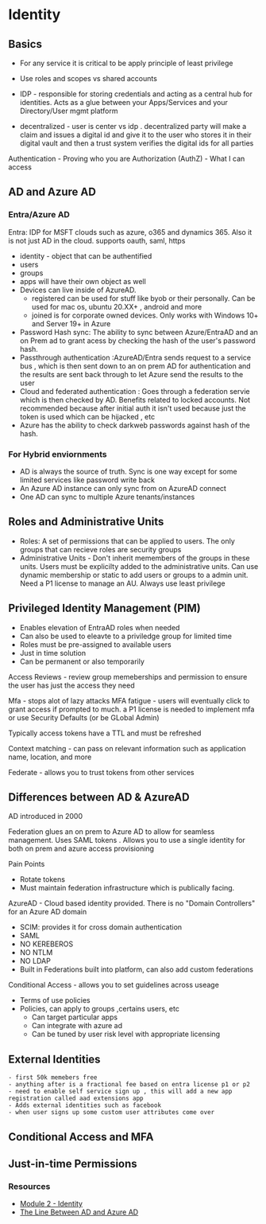 # Identity

## Basics
- For any service it is critical to be apply principle of least privilege
- Use roles and scopes vs shared accounts
- IDP - responsible for storing credentials and acting as a central hub for identities. Acts as a glue between your Apps/Services and your Directory/User mgmt platform

- decentralized - user is center vs idp . decentralized party will make a claim and issues a digital id and give it to the user who stores it in their digital vault and then a trust system verifies the digital ids for all parties

Authentication - Proving who you are 
Authorization (AuthZ) - What I can access 


## AD and Azure AD

### Entra/Azure AD
Entra: IDP for MSFT clouds such as azure, o365 and dynamics 365. Also it is not just AD in the cloud. supports oauth, saml, https 

- identity - object that can be authentified 
- users 
- groups
- apps will have their own object as well
- Devices can live inside of AzureAD. 
    - registered can be used for stuff like byob or their personally. Can be used for mac os, ubuntu 20.XX+ , android and more
    - joined is for corporate owned devices. Only works with Windows 10+ and Server 19+ in Azure
- Password Hash sync: The ability to sync between Azure/EntraAD and an on Prem ad to grant acess by checking the hash of the user's password hash.
- Passthrough authentication :AzureAD/Entra sends request to a service bus , which is then sent down to an on prem AD for authentication and the results are sent back through to let Azure send the results to the user
- Cloud and federated authentication : Goes through a federation servie which is then checked by AD. Benefits related to locked accounts. Not recommended because after initial auth it isn't used because just the token is used which can be hijacked , etc 
- Azure has the ability to check darkweb passwords against hash of the hash. 

### For Hybrid enviornments
- AD is always the source of truth. Sync is one way except for some limited services like password write back
- An Azure AD instance can only sync from on AzureAD connect
- One AD can sync to multiple Azure tenants/instances 

## Roles and Administrative Units
- Roles: A set of permissions that can be applied to users. The only groups that can recieve roles are security groups 
- Administrative Units - Don't inherit memembers of the groups in these units. Users must be explicilty added to the administrative units. Can use dynamic membership or static to add users or groups to a admin unit. Need a P1 license to manage an AU. 
Always use least privilege

## Privileged Identity Management (PIM)
- Enables elevation of EntraAD roles when needed
- Can also be used to eleavte to a priviledge group for limited time
- Roles must be pre-assigned to available users
- Just in time solution
- Can be permanent or also temporarily 

Access Reviews - review group memeberships and permission to ensure the user has just the access they need

Mfa - stops alot of lazy attacks 
MFA fatigue - users will eventually click to grant access if prompted to much. a P1 license is needed to implement mfa or use Security Defaults (or be GLobal Admin)

Typically access tokens have a TTL and must be refreshed

Context matching - can pass on relevant information such as application name, location, and more



Federate - allows you to trust tokens from other services 

## Differences between AD & AzureAD
AD introduced in 2000

Federation glues an on prem to Azure AD to allow for seamless management. Uses SAML tokens . Allows you to use a single identity for both on prem and azure access provisioning

Pain Points
- Rotate tokens
- Must maintain federation infrastructure which is publically facing. 

AzureAD - Cloud based identity provided. There is no "Domain Controllers" for an Azure AD domain
- SCIM: provides it for cross domain authentication
- SAML
- NO KEREBEROS
- NO NTLM
- NO LDAP
- Built in Federations built into platform, can also add custom federations

Conditional Access - allows you to set guidelines across useage
- Terms of use policies
- Policies, can apply to groups ,certains users, etc
    - Can target particular apps
    - Can integrate with azure ad 
    - Can be tuned by user risk level with appropriate licensing
## External Identities
    - first 50k memebers free
    - anything after is a fractional fee based on entra license p1 or p2
    - need to enable self service sign up , this will add a new app registration called aad extensions app 
    - Adds external identities such as facebook
    - when user signs up some custom user attributes come over

## Conditional Access and MFA

## Just-in-time Permissions

### Resources
- [Module 2 - Identity](https://youtu.be/6Vm-h_3nKjc?si=rqULd2r7ZJyPLKz7)
- [The Line Between AD and Azure AD](https://youtu.be/uts0oy8NlUs?si=ilTZSZSyaABRj-nE&t=1715)